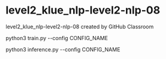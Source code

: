 # level2_klue_nlp-level2-nlp-08
level2_klue_nlp-level2-nlp-08 created by GitHub Classroom

python3 train.py --config CONFIG_NAME

python3 inference.py --config CONFIG_NAME
